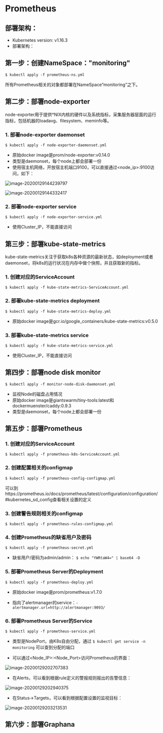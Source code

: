 # Prometheus

## 部署架构：

- Kubernetes version: v1.16.3
- 部署架构：







## 第一步：创建NameSpace："monitoring"

`$ kubectl apply -f prometheus-ns.yml`

所有Prometheus相关的对象都部署在NameSpace“monitoring”之下。



## 第二步：部署node-exporter

node-exporter用于提供*NIX内核的硬件以及系统指标，采集服务器层面的运行指标，包括机器的loadavg、filesystem、meminfo等。

### 1. 部署node-exporter daemonset

`$ kubectl apply -f node-exporter-daemonset.yml`

- 原始docker image是prom/node-exporter:v0.14.0
- 类型是daemonset，每个node上都会部署一份
- 使用宿主机网络，开放宿主机端口9100，可以直接通过<node_ip>:9100访问，如下：

![image-20200129144239797](/var/folders/tm/tv6_sl5s3r57lgzq3_rtn5mh0000gn/T/abnerworks.Typora/image-20200129144239797.png)

![image-20200129144332417](/var/folders/tm/tv6_sl5s3r57lgzq3_rtn5mh0000gn/T/abnerworks.Typora/image-20200129144332417.png)

### 2. 部署node-exporter service

`$ kubectl apply -f node-exporter-service.yml`

- 使用Cluster_IP，不能直接访问



## 第三步：部署kube-state-metrics

kube-state-metrics关注于获取k8s各种资源的最新状态，如deployment或者daemonset，将k8s的运行状况在内存中做个快照，并且获取新的指标。

### 1. 创建对应的ServiceAccount

`$ kubectl apply -f kube-state-metrics-ServiceAccount.yml`

### 2. 部署kube-state-metrics deployment

`$ kubectl apply -f kube-state-metrics-deploy.yml`

- 原始docker image是gcr.io/google_containers/kube-state-metrics:v0.5.0

### 3. 部署kube-state-metrics service

`$ kubectl apply -f kube-state-metrics-service.yml`

- 使用Cluster_IP，不能直接访问


## 第四步：部署node disk monitor

`$ kubectl apply -f monitor-node-disk-daemonset.yml`

- 监视Node的磁盘占用情况
- 原始docker image是giantswarm/tiny-tools:latest和dockermuenster/caddy:0.9.3
- 类型是daemonset，每个node上都会部署一份



## 第五步：部署Prometheus

### 1. 创建对应的ServiceAccount

`$ kubectl apply -f prometheus-k8s-ServiceAccount.yml`

### 2. 创建配置相关的configmap

`$ kubectl apply -f prometheus-config-configmap.yml`

可以到https://prometheus.io/docs/prometheus/latest/configuration/configuration/#kubernetes_sd_config查看相关设置的定义

### 3. 创建警告规则相关的configmap

`$ kubectl apply -f prometheus-rules-configmap.yml`

### 4. 创建Prometheus的缺省用户及密码

`$ kubectl apply -f prometheus-secret.yml`

- 缺省用户/密码为admin/admin： `$ echo "YWRtaW4=" | base64 -D`

### 5. 部署Prometheus Server的Deployment

`$ kubectl apply -f prometheus-deploy.yml`

- 原始docker image是prom/prometheus:v1.7.0

- 指向了alertmanager的service：`-alertmanager.url=http://alertmanager:9093/`

### 6. 部署Prometheus Server的Service

`$ kubectl apply -f prometheus-service.yml`

- 类型是NodePort，由K8s自由分配，通过 `$ kubectl get service -n monitoring` 可以查到分配的端口

- 可以通过<Node_IP>:<Node_Port>访问Prometheus的界面：

![image-20200129202707383](/var/folders/tm/tv6_sl5s3r57lgzq3_rtn5mh0000gn/T/abnerworks.Typora/image-20200129202707383.png)

- 在Alerts，可以看到根据rule定义的警报规则报出的告警信息：

![image-20200129202940375](/var/folders/tm/tv6_sl5s3r57lgzq3_rtn5mh0000gn/T/abnerworks.Typora/image-20200129202940375.png)

- 在Status->Targets，可以看到根据配置设置的监视目标：

![image-20200129203213531](/var/folders/tm/tv6_sl5s3r57lgzq3_rtn5mh0000gn/T/abnerworks.Typora/image-20200129203213531.png)



## 第六步：部署Graphana




